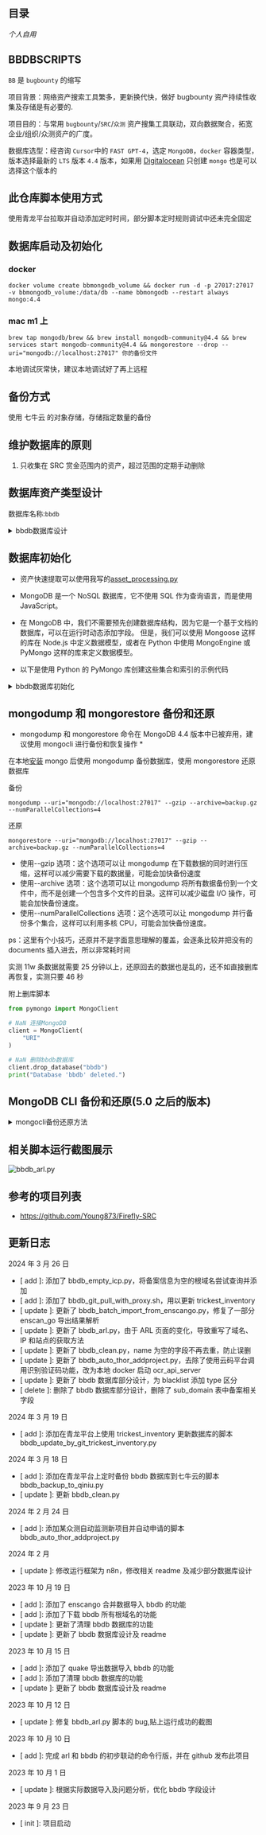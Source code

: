 ## 目录

_个人自用_

## BBDBSCRIPTS

`BB` 是 `bugbounty` 的缩写

项目背景：网络资产搜索工具繁多，更新换代快，做好 bugbounty 资产持续性收集及存储是有必要的.

项目目的：与常用 `bugbounty`/`SRC`/`众测` 资产搜集工具联动，双向数据聚合，拓宽企业/组织/众测资产的广度。

数据库选型：经咨询 `Cursor`中的 `FAST GPT-4`，选定 `MongoDB`，`docker` 容器类型，版本选择最新的 `LTS` 版本 `4.4` 版本，如果用 [Digitalocean](digitalocean.com) 只创建 `mongo` 也是可以选择这个版本的

## 此仓库脚本使用方式

使用青龙平台拉取并自动添加定时时间，部分脚本定时规则调试中还未完全固定

## 数据库启动及初始化

### docker

```shell
docker volume create bbmongodb_volume && docker run -d -p 27017:27017 -v bbmongodb_volume:/data/db --name bbmongodb --restart always mongo:4.4
```

### mac m1 上

```shell
brew tap mongodb/brew && brew install mongodb-community@4.4 && brew services start mongodb-community@4.4 && mongorestore --drop --uri="mongodb://localhost:27017" 你的备份文件
```

本地调试灰常快，建议本地调试好了再上远程

## 备份方式

使用 七牛云 的对象存储，存储指定数量的备份

## 维护数据库的原则

1. 只收集在 SRC 赏金范围内的资产，超过范围的定期手动删除

## 数据库资产类型设计

数据库名称:`bbdb`

<details>
<summary>bbdb数据库设计</summary>

1. 业务表（business）

- id：业务 ID，MongoDB 自动生成
- name：业务名称，如项目名称/SRC 名称/公司名称/组织名称
- url：业务对应的链接
- company: 对应的公司名称，字符串列表
- notes：备注，用于自定义描述
- create_time：创建时间
- update_time：修改时间

2. 根域名表（root_domain）

- id：根域名 ID，MongoDB 自动生成
- name：根域名名称
- icpregnum：icp 备案号名称
- company: 主办单位名称
- company_type: 单位性质
- business_id：关联的业务 ID
- notes：备注，用于自定义描述
- create_time：创建时间
- update_time：修改时间

3. 子域名表（sub_domain）

- id：子域名 ID，MongoDB 自动生成
- name：子域名名称
- root_domain_id：关联的根域名 ID
- business_id：关联的业务 ID
- notes：备注，用于自定义描述
- create_time：创建时间
- update_time：修改时间

4. 站点表（site）

- id：站点 ID，MongoDB 自动生成
- name：站点 URL
- status：状态码
- title：网站标题
- hostname: 站点主机名
- ip: 响应的服务器 ip
- http_server: 服务器版本信息
- body_length: 返回包长度
- headers: 返回的请求包头
- keywords: 网站关键词，字符串列表
- applications: 应用名称，字符串列表
- applications_categories: 应用类别，字符串列表
- applications_types: 应用类型，字符串列表
- applications_levels: 应用层级，字符串列表
- application_manufacturer: 应用生产厂商，字符串列表
- fingerprint：网站指纹，字符串一级列表
- root_domain_id：关联的根域名 ID
- sub_domain_id：关联的子域名 ID
- business_id：关联的业务 ID
- notes：备注，用于自定义描述
- create_time：创建时间
- update_time：修改时间

5. IP 地址表（ip）

- id：IP 地址 ID，MongoDB 自动生成
- name: IP 地址+端口号合并，类似 114.114.114.114:21，此字段设置只是为了方便去重
- address：IP 地址
- port：端口号
- service_name：服务名称，如 Threema
- service_type：服务类型，如 http、ssl、default/xmpp-client 等
- service_desc：服务描述，如 nginx
- province_cn: 省份中文名称
- city_cn: 城市中文名称
- country_cn: 国家中文名称
- districts_and_counties_en: 区县英文名称
- districts_and_counties_cn: 区县中文名称
- province_en: 城市英文名称
- city_en: 城市英文名称
- country_en: 国家英文名称
- operators: 运营商名称
- is_real：是否为真实 IP
- is_cdn：是否为 CDN IP
- cname：如果为 CDN IP，补充 CNAME 地址字段
- root_domain_id：关联的根域名 ID
- sub_domain_id：关联的子域名 ID
- business_id：关联的业务 ID
- notes：备注，用于自定义描述
- create_time：创建时间
- update_time：修改时间

6. 微信公众号表（wechat_public_account）

- id：微信公众号 ID，MongoDB 自动生成
- name：微信公众号名称
- wechatid：微信公众号 ID
- business_id：关联的业务 ID
- notes：备注，用于自定义描述
- wechat_public_pic_url：微信公众号二维码图片链接
- avatar_pic_url：微信公众号头图链接
- create_time：创建时间
- update_time：修改时间

7. 小程序表（mini_program）

- id：小程序 ID，MongoDB 自动生成
- name：小程序名称
- business_id：关联的业务 ID
- notes：备注，用于自定义描述
- avatar_pic_url：头像图片链接
- create_time：创建时间
- update_time：修改时间

8. APP 表（app）

- id：APP ID，MongoDB 自动生成
- name：APP 名称
- type: APP 分类
- business_id：关联的业务 ID
- notes：备注，用于自定义描述
- avatar_pic_url：头像图片链接
- create_time：创建时间
- update_time：修改时间

9. MAIL 表（mail）

- id：MAIL ID，MongoDB 自动生成
- name：邮件地址
- business_id：关联的业务 ID
- notes：备注，用于自定义描述
- create_time：创建时间
- update_time：修改时间

10. 软件著作权表（software_copyright）

- id：software_copyright ID，MongoDB 自动生成
- name：software_copyright 名称
- regnumber：软件著作权注册 ID
- release_date：软件发布时间
- type：软件类型
- company: 主办单位名称
- company_type: 单位性质
- business_id：关联的业务 ID
- notes：备注，用于自定义描述
- create_time：创建时间
- update_time：修改时间

11. Github 项目监测表（github_project_monitor）

- id：项目 ID，MongoDB 自动生成
- name: 项目监测名称，比如 nuclei release 更新
- url：项目链接
- notes：备注，用于自定义描述
- create_time：创建时间
- update_time：修改时间

12. Github 用户/组织监测表（github_user_organization_monitor）

- id：用户/组织 ID，MongoDB 自动生成
- name：用户/组织名称
- notes：备注，用于自定义描述
- create_time：创建时间
- update_time：修改时间

13. 黑名单表(blacklist)

- id：黑名单 ID，MongoDB 自动生成
- type：黑名单类型，子域名为 sub_domain，站点为 url，公司为 company，ip 为 ip
- name: 黑名单内容，比如子域名名称
- root_domain_id：关联的根域名 ID
- business_id：关联的业务 ID
- create_time：创建时间
- update_time：修改时间

</details>

## 数据库初始化

- 资产快速提取可以使用我写的[asset_processing.py](https://github.com/soapffz/hackscripts/blob/main/asset_processing.py)

- MongoDB 是一个 NoSQL 数据库，它不使用 SQL 作为查询语言，而是使用 JavaScript。

- 在 MongoDB 中，我们不需要预先创建数据库结构，因为它是一个基于文档的数据库，可以在运行时动态添加字段。 但是，我们可以使用 Mongoose 这样的库在 Node.js 中定义数据模型，或者在 Python 中使用 MongoEngine 或 PyMongo 这样的库来定义数据模型。

- 以下是使用 Python 的 PyMongo 库创建这些集合和索引的示例代码

<details>
<summary>bbdb数据库初始化</summary>

```python
数据库设计还不稳定，暂时删除
```

</details>

## mongodump 和 mongorestore 备份和还原

- mongodump 和 mongorestore 命令在 MongoDB 4.4 版本中已被弃用，建议使用 mongocli 进行备份和恢复操作 \*

在本地[安装](https://www.mongodb.com/docs/manual/tutorial/install-mongodb-on-os-x/) mongo 后使用 mongodump 备份数据库，使用 mongorestore 还原数据库

备份

```shell
mongodump --uri="mongodb://localhost:27017" --gzip --archive=backup.gz --numParallelCollections=4
```

还原

```shell
mongorestore --uri="mongodb://localhost:27017" --gzip --archive=backup.gz --numParallelCollections=4
```

- 使用--gzip 选项：这个选项可以让 mongodump 在下载数据的同时进行压缩，这样可以减少需要下载的数据量，可能会加快备份速度
- 使用--archive 选项：这个选项可以让 mongodump 将所有数据备份到一个文件中，而不是创建一个包含多个文件的目录。这样可以减少磁盘 I/O 操作，可能会加快备份速度。
- 使用--numParallelCollections 选项：这个选项可以让 mongodump 并行备份多个集合，这样可以利用多核 CPU，可能会加快备份速度。

ps：这里有个小技巧，还原并不是字面意思理解的覆盖，会逐条比较并把没有的 documents 插入进去，所以非常耗时间

实测 11w 条数据就需要 25 分钟以上，还原回去的数据也是乱的，还不如直接删库再恢复，实测只要 46 秒

附上删库脚本

```python
from pymongo import MongoClient

# NaN 连接MongoDB
client = MongoClient(
    "URI"
)

# NaN 删除bbdb数据库
client.drop_database("bbdb")
print("Database 'bbdb' deleted.")

```

## MongoDB CLI 备份和还原(5.0 之后的版本)

<details>
<summary>mongocli备份还原方法</summary>

首先，你需要安装并配置 MongoDB CLI。你可以在 MongoDB 的官方文档中找到安装和配置的详细步骤。

安装完成后，你可以使用以下命令进行备份和恢复：

1. 备份数据库

使用 mongocli atlas backups snapshots create 命令创建一个新的快照。你需要提供你的项目 ID 和集群名称：

>

这将创建一个新的快照，并返回一个快照 ID。你可以使用这个 ID 来下载快照。

2. 下载快照

使用 mongocli atlas backups snapshots download 命令下载一个快照。你需要提供你的项目 ID、集群名称和快照 ID：
.

这将下载一个名为 snapshot.tar.gz 的文件到当前目录。

3. 恢复数据库

使用 mongocli atlas backups restores start 命令恢复一个快照。你需要提供你的项目 ID、集群名称和快照 ID：

>

这将开始恢复过程。你可以使用 mongocli atlas backups restores list 命令查看恢复的状态。

注意：这些命令需要在你的系统 PATH 中。如果你使用的是 MongoDB 的官方安装包，那么这些命令应该已经在 PATH 中了。如果不在，你需要手动添加它们。

</details>

## 相关脚本运行截图展示

![bbdb_arl.py](https://img.soapffz.com/soapsgithubimgs/bbdb_arl演示截图-2023年10月12日.png)

## 参考的项目列表

- <https://github.com/Young873/Firefly-SRC>

## 更新日志

2024 年 3 月 26 日

- \[ add \]: 添加了 bbdb_empty_icp.py，将备案信息为空的根域名尝试查询并添加
- \[ add \]: 添加了 bbdb_git_pull_with_proxy.sh，用以更新 trickest_inventory
- \[ update \]: 更新了 bbdb_batch_import_from_enscango.py，修复了一部分 enscan_go 导出结果解析
- \[ update \]: 更新了 bbdb_arl.py，由于 ARL 页面的变化，导致重写了域名、IP 和站点的获取方法
- \[ update \]: 更新了 bbdb_clean.py，name 为空的字段不再去重，防止误删
- \[ update \]: 更新了 bbdb_auto_thor_addproject.py，去除了使用云码平台调用识别验证码功能，改为本地 docker 启动 ocr_api_server
- \[ update \]: 更新了 bbdb 数据库部分设计，为 blacklist 添加 type 区分
- \[ delete \]: 删除了 bbdb 数据库部分设计，删除了 sub_domain 表中备案相关字段

2024 年 3 月 19 日

- \[ add \]: 添加在青龙平台上使用 trickest_inventory 更新数据库的脚本 bbdb_update_by_git_trickest_inventory.py

2024 年 3 月 18 日

- \[ add \]: 添加在青龙平台上定时备份 bbdb 数据库到七牛云的脚本 bbdb_backup_to_qiniu.py
- \[ update \]: 更新 bbdb_clean.py

2024 年 2 月 24 日

- \[ add \]: 添加某众测自动监测新项目并自动申请的脚本 bbdb_auto_thor_addproject.py

2024 年 2 月

- \[ update \]: 修改运行框架为 n8n，修改相关 readme 及减少部分数据库设计

2023 年 10 月 19 日

- \[ add \]: 添加了 enscango 合并数据导入 bbdb 的功能
- \[ add \]: 添加了下载 bbdb 所有根域名的功能
- \[ update \]: 更新了清理 bbdb 数据库的功能
- \[ update \]: 更新了 bbdb 数据库设计及 readme

2023 年 10 月 15 日

- \[ add \]: 添加了 quake 导出数据导入 bbdb 的功能
- \[ add \]: 添加了清理 bbdb 数据库的功能
- \[ update \]: 更新了 bbdb 数据库设计及 readme

2023 年 10 月 12 日

- \[ update \]: 修复 bbdb_arl.py 脚本的 bug,贴上运行成功的截图

2023 年 10 月 10 日

- \[ add \]: 完成 arl 和 bbdb 的初步联动的命令行版，并在 github 发布此项目

2023 年 10 月 1 日

- \[ update \]: 根据实际数据导入及问题分析，优化 bbdb 字段设计

2023 年 9 月 23 日

- \[ init \]: 项目启动
